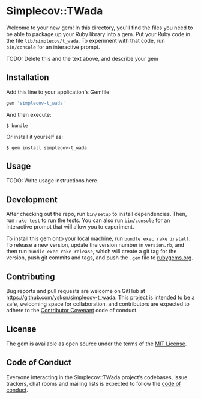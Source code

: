 # Simplecov::TWada

Welcome to your new gem! In this directory, you'll find the files you need to be able to package up your Ruby library into a gem. Put your Ruby code in the file `lib/simplecov/t_wada`. To experiment with that code, run `bin/console` for an interactive prompt.

TODO: Delete this and the text above, and describe your gem

## Installation

Add this line to your application's Gemfile:

```ruby
gem 'simplecov-t_wada'
```

And then execute:

    $ bundle

Or install it yourself as:

    $ gem install simplecov-t_wada

## Usage

TODO: Write usage instructions here

## Development

After checking out the repo, run `bin/setup` to install dependencies. Then, run `rake test` to run the tests. You can also run `bin/console` for an interactive prompt that will allow you to experiment.

To install this gem onto your local machine, run `bundle exec rake install`. To release a new version, update the version number in `version.rb`, and then run `bundle exec rake release`, which will create a git tag for the version, push git commits and tags, and push the `.gem` file to [rubygems.org](https://rubygems.org).

## Contributing

Bug reports and pull requests are welcome on GitHub at https://github.com/ysksn/simplecov-t_wada. This project is intended to be a safe, welcoming space for collaboration, and contributors are expected to adhere to the [Contributor Covenant](http://contributor-covenant.org) code of conduct.

## License

The gem is available as open source under the terms of the [MIT License](http://opensource.org/licenses/MIT).

## Code of Conduct

Everyone interacting in the Simplecov::TWada project’s codebases, issue trackers, chat rooms and mailing lists is expected to follow the [code of conduct](https://github.com/ysksn/simplecov-t_wada/blob/master/CODE_OF_CONDUCT.md).
